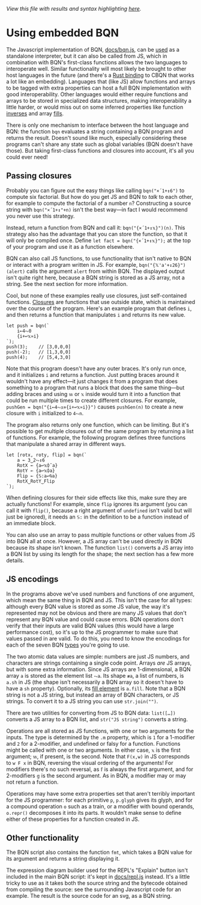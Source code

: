 *View this file with results and syntax highlighting [here](https://saltytine.github.io/BQN/doc/embed.html).*

# Using embedded BQN

The Javascript implementation of BQN, [docs/bqn.js](../docs/bqn.js), can be [used](https://saltytine.github.io/BQN/try.html) as a standalone interpreter, but it can also be called from JS, which in combination with BQN's first-class functions allows the two languages to interoperate well. Similar functionality will most likely be brought to other host languages in the future (and there's a [Rust binding](https://detegr.github.io/cbqn-rs/cbqn/) to CBQN that works a lot like an embedding). Languages that (like JS) allow functions and arrays to be tagged with extra properties can host a full BQN implementation with good interoperability. Other languages would either require functions and arrays to be stored in specialized data structures, making interoperability a little harder, or would miss out on some inferred properties like function [inverses](undo.md) and array [fills](fill.md).

There is only one mechanism to interface between the host language and BQN: the function `bqn` evaluates a string containing a BQN program and returns the result. Doesn't sound like much, especially considering these programs can't share any state such as global variables (BQN doesn't have those). But taking first-class functions and closures into account, it's all you could ever need!

## Passing closures

Probably you can figure out the easy things like calling `bqn("×´1+↕6")` to compute six factorial. But how do you get JS and BQN to *talk* to each other, for example to compute the factorial of a number `n`? Constructing a source string with `bqn("×´1+↕"+n)` isn't the best way—in fact I would recommend you never use this strategy.

Instead, return a function from BQN and call it: `bqn("{×´1+↕𝕩}")(n)`. This strategy also has the advantage that you can store the function, so that it will only be compiled once. Define `let fact = bqn("{×´1+↕𝕩}");` at the top of your program and use it as a function elsewhere.

BQN can also call JS functions, to use functionality that isn't native to BQN or interact with a program written in JS. For example, `bqn("{𝕏'a'+↕26}")(alert)` calls the argument `alert` from within BQN. The displayed output isn't quite right here, because a BQN string is stored as a JS array, not a string. See the next section for more information.

Cool, but none of these examples really use closures, just self-contained functions. [Closures](lexical.md#closures) are functions that use outside state, which is maintained over the course of the program. Here's an example program that defines `i`, and then returns a function that manipulates `i` and returns its new value.

    let push = bqn(`
        i←4⥊0
        {i+↩𝕩»i}
    `);
    push(3);    // [3,0,0,0]
    push(-2);   // [1,3,0,0]
    push(4);    // [5,4,3,0]

Note that this program doesn't have any outer braces. It's only run once, and it initializes `i` and returns a function. Just putting braces around it wouldn't have any effect—it just changes it from a program that does something to a program that runs a block that does the same thing—but adding braces and using `𝕨` or `𝕩` inside would turn it into a function that could be run multiple times to create different closures. For example, `pushGen = bqn("{i←4⥊𝕩⋄{i+↩𝕩»i}}")` causes `pushGen(n)` to create a new closure with `i` initialized to `4⥊n`.

The program also returns only one function, which can be limiting. But it's possible to get multiple closures out of the same program by returning a list of functions. For example, the following program defines three functions that manipulate a shared array in different ways.

    let [rotx, roty, flip] = bqn(`
        a ← 3‿2⥊↕6
        RotX ← {a↩𝕩⌽˘a}
        RotY ← {a↩𝕩⌽a}
        Flip ← {𝕊:a↩⍉a}
        RotX‿RotY‿Flip
    `);

When defining closures for their side effects like this, make sure they are actually functions! For example, since `flip` ignores its argument (you can call it with `flip()`, because a right argument of `undefined` isn't valid but will just be ignored), it needs an `𝕊:` in the definition to be a function instead of an immediate block.

You can also use an array to pass multiple functions or other values from JS into BQN all at once. However, a JS array can't be used directly in BQN because its shape isn't known. The function `list()` converts a JS array into a BQN list by using its length for the shape; the next section has a few more details.

## JS encodings

In the programs above we've used numbers and functions of one argument, which mean the same thing in BQN and JS. This isn't the case for all types: although every BQN value is stored as some JS value, the way it's represented may not be obvious and there are many JS values that don't represent any BQN value and could cause errors. BQN operations don't verify that their inputs are valid BQN values (this would have a large performance cost), so it's up to the JS programmer to make sure that values passed in are valid. To do this, you need to know the encodings for each of the seven BQN [types](types.md) you're going to use.

The two atomic data values are simple: numbers are just JS numbers, and characters are strings containing a single code point. Arrays *are* JS arrays, but with some extra information. Since JS arrays are 1-dimensional, a BQN array `a` is stored as the element list `⥊a`. Its shape `≢a`, a list of numbers, is `a.sh` in JS (the shape isn't necessarily a BQN array so it doesn't have to have a `sh` property). Optionally, its [fill element](fill.md) is `a.fill`. Note that a BQN string is not a JS string, but instead an array of BQN characters, or JS strings. To convert it to a JS string you can use `str.join("")`.

There are two utilities for converting from JS to BQN data: `list([…])` converts a JS array to a BQN list, and `str("JS string")` converts a string.

Operations are all stored as JS functions, with one or two arguments for the inputs. The type is determined by the `.m` property, which is `1` for a 1-modifier and `2` for a 2-modifier, and undefined or falsy for a function. Functions might be called with one or two arguments. In either case, `𝕩` is the first argument; `𝕨`, if present, is the second. Note that `F(x,w)` in JS corresponds to `w F x` in BQN, reversing the visual ordering of the arguments! For modifiers there's no such reversal, as `𝕗` is always the first argument, and for 2-modifiers `𝕘` is the second argument. As in BQN, a modifier may or may not return a function.

Operations may have some extra properties set that aren't terribly important for the JS programmer: for each primitive `p`, `p.glyph` gives its glyph, and for a compound operation `o` such as a train, or a modifier with bound operands, `o.repr()` decomposes it into its parts. It wouldn't make sense to define either of these properties for a function created in JS.

## Other functionality

The BQN script also contains the function `fmt`, which takes a BQN value for its argument and returns a string displaying it.

The expression diagram builder used for the REPL's "Explain" button isn't included in the main BQN script: it's kept in [docs/repl.js](../docs/repl.js) instead. It's a little tricky to use as it takes both the source string and the bytecode obtained from compiling the source: see the surrounding Javascript code for an example. The result is the source code for an svg, as a BQN string.
